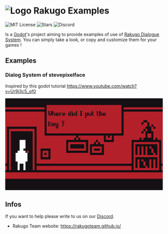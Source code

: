 # ![Logo](WindowIcon.png) Rakugo Examples
![MIT License](https://img.shields.io/github/license/rakugoteam/RakuDialogueUI)
![Stars](https://img.shields.io/github/stars/rakugoteam/RakuDialogueUI)
![Discord](https://img.shields.io/discord/484604562183815169?label=Rakugo&logo=discord&style=social)

Is a [Godot](https://godotengine.org)'s project aiming to provide examples of use of [Rakugo Dialogue System](https://github.com/rakugoteam/Rakugo-Dialogue-System). You can simply take a look, or copy and customize them for your games !

## Examples

### Dialog System of stevepixelface

Inspired by this godot tutorial https://www.youtube.com/watch?v=Ur9j3c5_of0

![stevepixeface_dialog_system](Examples/stevepixelface_dialog_system/stevepixelface_dialog_system.png)


## Infos

If you want to help please write to us on our [Discord](https://discord.gg/K9gvjdg).

- Rakugo Team website: https://rakugoteam.github.io/
